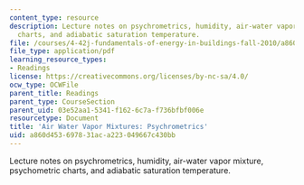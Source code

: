 ```yaml
---
content_type: resource
description: Lecture notes on psychrometrics, humidity, air-water vapor mixture, psychometric
  charts, and adiabatic saturation temperature.
file: /courses/4-42j-fundamentals-of-energy-in-buildings-fall-2010/a860d453697831aca223049667c430bb_MIT4_42JF10_water_vapor.pdf
file_type: application/pdf
learning_resource_types:
- Readings
license: https://creativecommons.org/licenses/by-nc-sa/4.0/
ocw_type: OCWFile
parent_title: Readings
parent_type: CourseSection
parent_uid: 03e52aa1-5341-f162-6c7a-f736bfbf006e
resourcetype: Document
title: 'Air Water Vapor Mixtures: Psychrometrics'
uid: a860d453-6978-31ac-a223-049667c430bb
---
```

Lecture notes on psychrometrics, humidity, air-water vapor mixture, psychometric charts, and adiabatic saturation temperature.